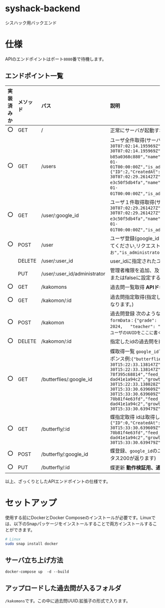 # syshack-backend

シスハック用バックエンド
# 仕様
APIのエンドポイントはポート`8080`番で待機します。

## エンドポイント一覧

| 実装済みか | メソッド | パス                       | 説明                                                                 |
| :--------- | :------- | :------------------------- | :------------------------------------------------------------------- |
|     ⭕️      | GET      | /                          | 正常にサーバが起動すればOKを返す                                                        |
|     ⭕️     | GET      | /users                     | ユーザ全件取得(サーバからの応答例: `{"user":[{"ID":1,"CreatedAt":"2025-03-30T07:02:14.195969Z","UpdatedAt":"2025-03-30T07:02:14.195969Z","DeletedAt":null,"user_id":"0f9e68c2-72f5-47c9-b313-b85a0368c880","name":"かきくけこ","google_id":"def","previous_upload_date":"0001-01-01T00:00:00Z","is_administrator":false,"count_post":0,"feeding_butterfly_id":0},{"ID":2,"CreatedAt":"2025-03-30T07:02:29.261427Z","UpdatedAt":"2025-03-30T07:02:29.261427Z","DeletedAt":null,"user_id":"2136ff68-cebb-4468-a3f7-e3c50f5db4fa","name":"あいうえお","google_id":"abc","previous_upload_date":"0001-01-01T00:00:00Z","is_administrator":true,"count_post":0,"feeding_butterfly_id":0}]}`)                                                         |
|     ⭕️      | GET      | /user/:google_id            | ユーザ１件取得取得(サーバからの応答例:`{"ID":2,"CreatedAt":"2025-03-30T07:02:29.261427Z","UpdatedAt":"2025-03-30T07:02:29.261427Z","DeletedAt":null,"user_id":"2136ff68-cebb-4468-a3f7-e3c50f5db4fa","name":"あいうえお","google_id":"abc","previous_upload_date":"0001-01-01T00:00:00Z","is_administrator":true,"count_post":0,"feeding_butterfly_id":0}`)                                                         |
|     ⭕️     | POST     | /user                      | ユーザ登録(google_idとname(ユーザ名)をPOSTリクエストボディのJSONに含めて送信してください,リクエストボディの例:`{"google_id" : "abc","name":"あいうえお","is_administrator" : true}`) |
|            | DELETE   | /user/:user_id            | user_idに指定されたユーザ削除                                          |
|            | PUT      | /user/:user_id/administrator |  管理者権限を追加、及び削除します。レスポンスボディのIs_administratorフィールドをtrueまたはfalseに設定することで変更できます。                        |
|     ⭕️    | GET      | /kakomons                  | 過去問一覧取得 **APIドキュメントは[こちら](about_kakomons.md)** |
|     ⭕️     | GET      | /kakomon/:id              | 過去問指定取得(指定したidの過去問を取得します。これはファイルのダウンロードリンクになります。)                         |
|     ⭕️     | POST     | /kakomon                   | 過去問登録 次のような形でリクエストを送信してください: `file` : 過去問ファイル本体、`formData` : `{"grade": "B3",   "subject": "線形代数",   "title": "中間試験",   "year": 2024,   "teacher": "山田太郎",   "major": "kk", "upload_user_id" : "アップロードしたユーザのUUIDをここに書く"}`|
|     ⭕️     | DELETE   | /kakomon/:id              | 指定したidの過去問を削除します（削除の成功時にはHTTPステータス200が返ります。）                                               |
|     ⭕️     | GET      | /butterflies/:google_id | 蝶取得一覧 `google_id`で指定されたユーザに紐づく蝶一覧を取得します。サーバからのレスポンス例:`{"butterflies":[{"ID":0,"CreatedAt":"2025-03-30T15:22:33.138147Z","UpdatedAt":"2025-03-30T15:22:33.138147Z","DeletedAt":null,"id":"1a76bc87-cdd3-46e0-998b-78f395c68814","feed_user_id":"ac57f141-0259-408c-9de7-dad41e1a94c2","growth_stage":0,"color_id":0,"update_date":"2025-03-30T15:22:33.138028Z"},{"ID":0,"CreatedAt":"2025-03-30T15:33:30.639609Z","UpdatedAt":"2025-03-30T15:33:30.639609Z","DeletedAt":null,"id":"2e0e9262-9ced-4c74-9f67-70b81f4e63fd","feed_user_id":"ac57f141-0259-408c-9de7-dad41e1a94c2","growth_stage":0,"color_id":0,"update_date":"2025-03-30T15:33:30.639479Z"}]}`                                                            |
|     ⭕️     | GET      | /butterfly/:id            | 蝶指定取得  idは取得したい蝶のUUIDです。サーバーからのレスポンス例: `{"ID":0,"CreatedAt":"2025-03-30T15:33:30.639609Z","UpdatedAt":"2025-03-30T15:33:30.639609Z","DeletedAt":null,"id":"2e0e9262-9ced-4c74-9f67-70b81f4e63fd","feed_user_id":"ac57f141-0259-408c-9de7-dad41e1a94c2","growth_stage":0,"color_id":0,"update_date":"2025-03-30T15:33:30.639479Z"`                                                           |
|     ⭕️     | POST     | /butterfly/:google_id           | 蝶登録、`google_id`のユーザに紐づいた蝶を登録します。(成功時はサーバからHTTPステータス200が返ります)                                                           |
|     ⭕️     | PUT      | /butterfly/:id            | 蝶更新 **動作検証用、通常はAPIとしては呼ばれません**                                                              |


以上、ざっくりとしたAPIエンドポイントの仕様です。

# セットアップ
使用する前にDockerとDocker Composeのインストールが必要です。Linuxでは、以下のSnapパッケージをインストールすることで両方インストールすることができます。
```bash
# Linux
sudo snap install docker
```

## サーバ立ち上げ方法  
```
docker-compose up  -d --build 
```

## アップロードした過去問が入るフォルダ
`/kakomons`です。この中に過去問UUID.拡張子の形式で入ります。
